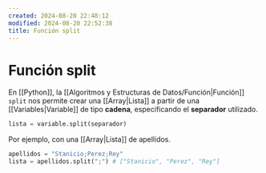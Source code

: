 ```yaml
---
created: 2024-08-20 22:48:12
modified: 2024-08-20 22:52:38
title: Función split
---
```


# Función split

En [[Python]], la [[Algoritmos y Estructuras de Datos/Función|Función]] `split` nos permite crear una [[Array|Lista]] a partir de una [[Variables|Variable]] de tipo **cadena**, especificando el **separador** utilizado.

```python
lista = variable.split(separador)
```

Por ejemplo, con una [[Array|Lista]] de apellidos.

```python
apellidos = "Stanicio;Perez;Rey"
lista = apellidos.split(";") # ["Stanicio", "Perez", "Rey"]
```
